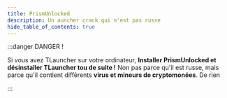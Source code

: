 ```yaml
---
title: PrismUnlocked
description: Un auncher crack qui n'est pas russe
hide_table_of_contents: true
---
```


:::danger DANGER !

Si vous avez TLauncher sur votre ordinateur, **Installer PrismUnlocked et désinstaller TLauncher tou de suite !** Non pas parce qu'il est russe, mais parce qu'il contient différents **virus et mineurs de cryptomonées**. De rien

:::